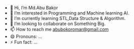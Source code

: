 - 👋 Hi, I’m Md.Abu Bakor
- 👀 I’m interested in Programming and Machine learning AI.
- 🌱 I’m currently learning STL,Data Structure & Algorithm.
- 💞️ I’m looking to collaborate on Something Big.
- 📫 How to reach me abubokoromar@gmail.com
- 😄 Pronouns: ...
- ⚡ Fun fact: ...

<!---
bakorish/bakorish is a ✨ special ✨ repository because its `README.md` (this file) appears on your GitHub profile.
You can click the Preview link to take a look at your changes.
--->

